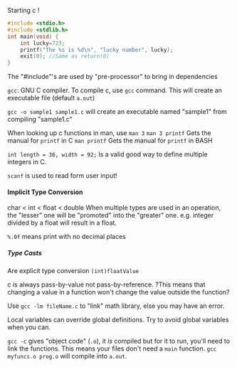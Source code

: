 Starting c !

```C
#include <stdio.h>
#include <stdlib.h>
int main(void) {
	int lucky=723;
	printf("The %s is %d\n", "lucky number", lucky);
	exit(0); //Same as return(0)
}
```

The "#include"'s are used by "pre-processor" to bring in dependencies

`gcc`: GNU C compiler.
To compile c, use `gcc` command. This will create an executable file (default `a.out`)

`gcc -o sample1 sample1.c` will create an executable named "sample1" from compiling "sample1.c"

When looking up c functions in man, use `man 3` 
`man 3 printf` Gets the manual for `printf` in C
`man printf` Gets the manual for `printf` in BASH

`int length = 36, width = 92;`
Is a valid good way to define multiple integers in C.

`scanf` is used to read form user input!

#### Implicit Type Conversion
char < int < float < double
When multiple types are used in an operation, the "lesser" one will be "promoted" into the "greater" one. 
	e.g. integer divided by a float will result in a float.

`%.0f` means print with no decimal places

##### Type Casts 
Are explicit type conversion
`(int)floatValue`

c is always pass-by-value not pass-by-reference. 
 ?This means that changing a value in a function won't change the value outside the function?

Use `gcc -lm fileName.c` to "link" math library, else you may have an error.

Local variables can override global definitions. Try to avoid global variables when you can.

`gcc -c` gives "object code" (`.o`), it *is* compiled but for it to run, you'll need to link the functions. This means your files don't need a `main` function.
`gcc myfuncs.o prog.o` will compile into `a.out`.

